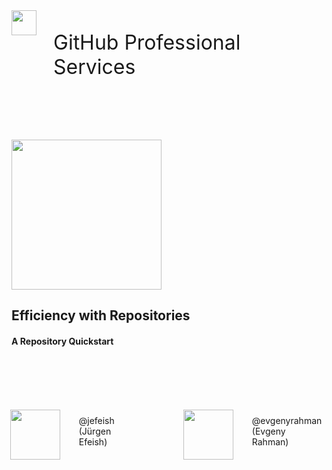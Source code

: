 <div style="justify-content: top; align-items: left; display: flex; text-align: left; font-size: 32px;">
<img height="40px" src="images/octo-white.png">&nbsp;&nbsp;&nbsp;<p>GitHub Professional Services</p>
</div>

<br><br><br>
<img width="240px" src="images/octo-white.png">

## Efficiency with Repositories 

#### A Repository Quickstart

<br><br><br><br>

<div style="display: flex; align-items: center; justify-content: center">

<div><img style="width: 80px" src="images/jefeish.png" /></div>
<div style="padding:0px 10px 10px 30px">@jefeish (Jürgen Efeish)</div>
<div><img style="margin-left:100px; width: 80px" src="images/evgenyrahman.png" /></div>
<div style="padding:0px 10px 10px 30px">@evgenyrahman (Evgeny Rahman)</div>
</div>
